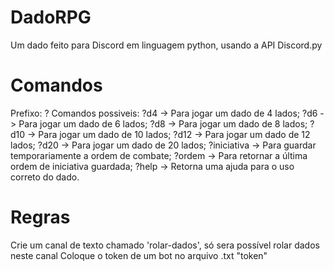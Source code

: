 # DadoRPG 
Um dado feito para Discord em linguagem python, usando a API Discord.py

# Comandos
Prefixo: ?
Comandos possiveis:
?d4 -> Para jogar um dado de 4 lados;
?d6 -> Para jogar um dado de 6 lados;
?d8 -> Para jogar um dado de 8 lados;
?d10 -> Para jogar um dado de 10 lados;
?d12 -> Para jogar um dado de 12 lados;
?d20 -> Para jogar um dado de 20 lados;
?iniciativa -> Para guardar temporariamente a ordem de combate;
?ordem -> Para retornar a última ordem de iniciativa guardada;
?help -> Retorna uma ajuda para o uso correto do dado.

# Regras
Crie um canal de texto chamado 'rolar-dados', só sera possível rolar dados neste canal
Coloque o token de um bot no arquivo .txt "token"


